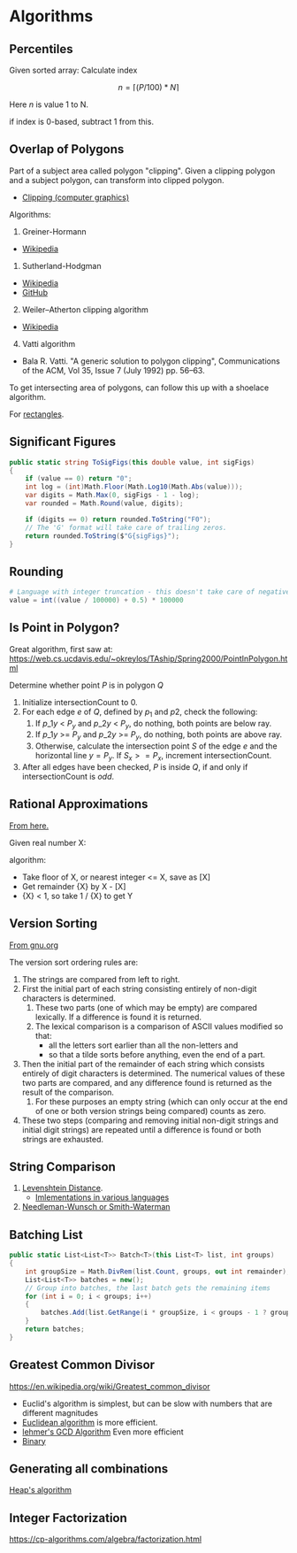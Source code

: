 # Algorithms

## Percentiles

Given sorted array:
Calculate index

$$n = ⌈(P/100) * N⌉$$

Here $n$ is value 1 to N.

if index is 0-based, subtract 1 from this.

## Overlap of Polygons

Part of a subject area called polygon "clipping". Given a clipping
polygon and a subject polygon, can transform into clipped polygon.

- [Clipping (computer graphics)](<https://en.wikipedia.org/wiki/Clipping_(computer_graphics)>)

Algorithms:

1. Greiner-Hormann

- [Wikipedia](https://en.wikipedia.org/wiki/Greiner%E2%80%93Hormann_clipping_algorithm)

1. Sutherland-Hodgman

- [Wikipedia](https://en.wikipedia.org/wiki/Sutherland%E2%80%93Hodgman_algorithm)
- [GitHub](https://github.com/mdabdk/sutherland-hodgman)

2. Weiler–Atherton clipping algorithm

- [Wikipedia](https://en.wikipedia.org/wiki/Weiler%E2%80%93Atherton_clipping_algorithm)

4. Vatti algorithm

- Bala R. Vatti. "A generic solution to polygon clipping", Communications of the ACM, Vol 35, Issue 7 (July 1992) pp. 56–63.

To get intersecting area of polygons, can follow this up with a shoelace
algorithm.

For [rectangles](https://stackoverflow.com/questions/306316/determine-if-two-rectangles-overlap-each-other).

## Significant Figures

```C#
public static string ToSigFigs(this double value, int sigFigs)
{
    if (value == 0) return "0";
    int log = (int)Math.Floor(Math.Log10(Math.Abs(value)));
    var digits = Math.Max(0, sigFigs - 1 - log);
    var rounded = Math.Round(value, digits);

    if (digits == 0) return rounded.ToString("F0");
    // The 'G' format will take care of trailing zeros.
    return rounded.ToString($"G{sigFigs}");
}

```

## Rounding

```awk
# Language with integer truncation - this doesn't take care of negatives.
value = int((value / 100000) + 0.5) * 100000
```

## Is Point in Polygon?

Great algorithm, first saw at: https://web.cs.ucdavis.edu/~okreylos/TAship/Spring2000/PointInPolygon.html

Determine whether point $P$ is in polygon $Q$

1. Initialize intersectionCount to 0.
2. For each edge $e$ of $Q$, defined by $p_1$ and $p2$, check the
   following:
   1. If $p\_{1y}$ \< $P_y$ and $p\_{2y}$ \< $P_y$, do nothing, both points
      are below ray.
   2. If $p\_{1y}$ >= $P_y$ and $p\_{2y}$ >= $P_y$, do nothing, both points
      are above ray.
   3. Otherwise, calculate the intersection point $S$ of the edge $e$
      and the horizontal line $y=P_y$. If $S_x >= P_x$, increment
      intersectionCount.
3. After all edges have been checked, $P$ is inside $Q$, if and only
   if intersectionCount is *odd*.

## Rational Approximations

[From here.](https://www.maa.org/sites/default/files/321917011764.pdf.bannered.pdf)

Given real number X:

algorithm:

- Take floor of X, or nearest integer \<= X, save as \[X\]
- Get remainder {X} by X - \[X\]
- {X} \< 1, so take 1 / {X} to get Y

## Version Sorting

[From gnu.org ](https://www.gnu.org/software/coreutils/manual/html_node/Version_002dsort-ordering-rules.html)

The version sort ordering rules are:

1. The strings are compared from left to right.
2. First the initial part of each string consisting entirely of non-digit characters is determined.
   1. These two parts (one of which may be empty) are compared
      lexically. If a difference is found it is returned.
   2. The lexical comparison is a comparison of ASCII values modified so that:
      - all the letters sort earlier than all the non-letters and
      - so that a tilde sorts before anything, even the end of a part.
3. Then the initial part of the remainder of each string which consists
   entirely of digit characters is determined. The numerical values of
   these two parts are compared, and any difference found is returned as
   the result of the comparison.
   1. For these purposes an empty string (which can only occur at the
      end of one or both version strings being compared) counts as zero.
4. These two steps (comparing and removing initial non-digit strings and
   initial digit strings) are repeated until a difference is found or
   both strings are exhausted.

## String Comparison

1. [Levenshtein Distance](https://en.wikipedia.org/wiki/Levenshtein_distance).
   - [Imlementations in various languages](https://en.wikibooks.org/wiki/Algorithm_Implementation/Strings/Levenshtein_distance)
2. [Needleman-Wunsch or Smith-Waterman](https://stackoverflow.com/a/10445032/5932184)


## Batching List

```c#
public static List<List<T>> Batch<T>(this List<T> list, int groups)
{
    int groupSize = Math.DivRem(list.Count, groups, out int remainder);
    List<List<T>> batches = new();
    // Group into batches, the last batch gets the remaining items
    for (int i = 0; i < groups; i++)
    {
        batches.Add(list.GetRange(i * groupSize, i < groups - 1 ? groupSize : groupSize + remainder));
    }
    return batches;
}
```

## Greatest Common Divisor

<https://en.wikipedia.org/wiki/Greatest_common_divisor>

- Euclid's algorithm is simplest, but can be slow with numbers that are different magnitudes
- [Euclidean algorithm](https://en.wikipedia.org/wiki/Euclidean_algorithm) is more efficient.
- [lehmer's GCD Algorithm](https://en.wikipedia.org/wiki/Lehmer%27s_GCD_algorithm) Even more efficient
- [Binary](https://en.wikipedia.org/wiki/Binary_GCD_algorithm)

## Generating all combinations

[Heap's algorithm](https://en.wikipedia.org/wiki/Heap%27s_algorithm)

## Integer Factorization

<https://cp-algorithms.com/algebra/factorization.html>
